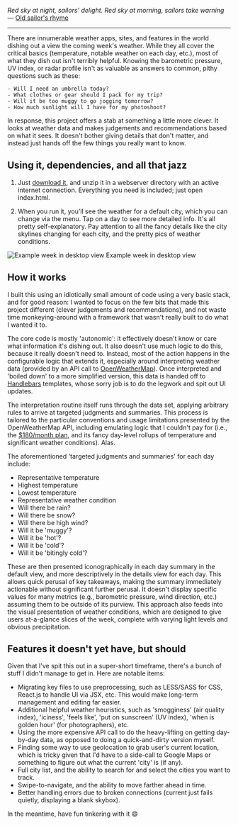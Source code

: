 _Red sky at night, sailors' delight._
_Red sky at morning, sailors take warning_
— [Old sailor's rhyme](http://en.wikipedia.org/wiki/Red_sky_at_morning)

----

There are innumerable weather apps, sites, and features in the world dishing out a view the coming week's weather. While they all cover the critical basics (temperature, notable weather on each day, etc.), most of what they dish out isn't terribly helpful. Knowing the barometric pressure, UV index, or radar profile isn't as valuable as answers to common, pithy questions such as these:

```
- Will I need an umbrella today?
- What clothes or gear should I pack for my trip?
- Will it be too muggy to go jogging tomorrow?
- How much sunlight will I have for my photoshoot?
```

In response, this project offers a stab at something a little more clever. It looks at weather data and makes judgements and recommendations based on what it sees. It doesn't bother giving details that don't matter, and instead just hands off the few things you really want to know.


## Using it, dependencies, and all that jazz

1. Just [download it](http://github.com/comradecid/RedSky), and unzip it in a webserver directory with an active internet connection. Everything you need is included; just open index.html.

2. When you run it, you'll see the weather for a default city, which you can change via the menu. Tap on a day to see more detailed info. It's all pretty self-explanatory. Pay attention to all the fancy details like the city skylines changing for each city, and the pretty pics of weather conditions.

![Example week in desktop view](http://comradecid.com/media/redsky_desktop.png)
Example week in desktop view


## How it works

I built this using an idiotically small amount of code using a very basic stack, and for good reason: I wanted to focus on the few bits that made this project different (clever judgements and recommendations), and not waste time monkeying-around with a framework that wasn't really built to do what I wanted it to.

The core code is mostly 'autonomic': it effectively doesn't know or care what information it's dishing out. It also doesn't use much logic to do this, because it really doesn't need to. Instead, most of the action happens in the configurable logic that extends it, especially around interpreting weather data (provided by an API call to [OpenWeatherMap](http://openweathermap.org/forecast5)). Once interpreted and 'boiled down' to a more simplified version, this data is handed off to [Handlebars](http://handlebarsjs.com) templates, whose sorry job is to do the legwork and spit out UI updates.

The interpretation routine itself runs through the data set, applying arbitrary rules to arrive at targeted judgments and summaries. This process is tailored to the particular conventions and usage limitations presented by the OpenWeatherMap API, including emulating logic that I couldn't pay for (i.e., the [$180/month plan](http://openweathermap.org/price), and its fancy day-level rollups of temperature and significant weather conditions). Alas.

The aforementioned 'targeted judgments and summaries' for each day include:

 * Representative temperature
 * Highest temperature
 * Lowest temperature
 * Representative weather condition	
 * Will there be rain?
 * Will there be snow?
 * Will there be high wind?
 * Will it be 'muggy'?
 * Will it be 'hot'?
 * Will it be 'cold'?
 * Will it be 'bitingly cold'?

These are then presented iconographically in each day summary in the default view, and more descriptively in the details view for each day. This allows quick perusal of key takeaways, making the summary immediately actionable without significant further perusal. It doesn't display specific values for many metrics (e.g., barometric pressure, wind direction, etc.) assuming them to be outside of its purview. This approach also feeds into the visual presentation of weather conditions, which are designed to give users at-a-glance slices of the week, complete with varying light levels and obvious precipitation.


## Features it doesn't yet have, but should

Given that I've spit this out in a super-short timeframe, there's a bunch of stuff I didn't manage to get in. Here are notable items:

* Migrating key files to use preprocessing, such as LESS/SASS for CSS, React.js to handle UI via JSX, etc. This would make long-term management and editing far easier.
* Additional helpful weather heuristics, such as 'smogginess' (air quality index), 'iciness', 'feels like', 'put on sunscreen' (UV index), 'when is golden hour' (for photographers), etc.
* Using the more expensive API call to do the heavy-lifting on getting day-by-day data, as opposed to doing a quick-and-dirty version myself.
* Finding some way to use geolocation to grab user's current location, which is tricky given that I'd have to a side-call to Google Maps or something to figure out what the current 'city' is (if any).
* Full city list, and the ability to search for and select the cities you want to track.
* Swipe-to-navigate, and the ability to move farther ahead in time.
* Better handling errors due to broken connections (current just fails quietly, displaying a blank skybox).

In the meantime, have fun tinkering with it :smile:
